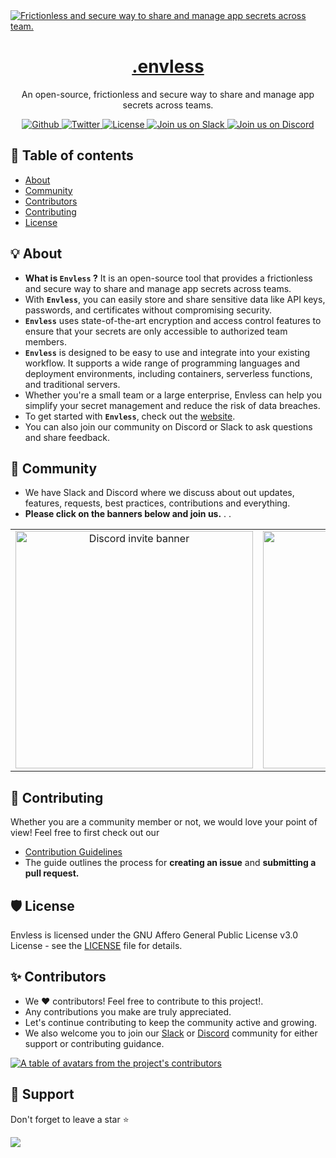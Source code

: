 <a href="https://envless.dev">
  <img alt="Frictionless and secure way to share and manage app secrets across team." src="https://envless.dev/og.png" />
  <h1 align="center">.envless</h1>
</a>

<p align="center">
  An open-source, frictionless and secure way to share and manage app secrets across teams.
</p>

<p align="center">
  <a href="https://github.com/envless/envless/stargazers">
    <img src="https://img.shields.io/github/stars/envless/envless??style=flat&label=%40envless/envless&logo=github&color=2dd4bf&logoColor=fff" alt="Github" />
  </a>
  <a href="https://twitter.com/envless">
    <img src="https://img.shields.io/twitter/follow/envless?style=flat&label=%40envless&logo=twitter&color=0bf&logoColor=fff" alt="Twitter" />
  </a>
  <a href="https://github.com/envless/envless/blob/main/LICENSE">
    <img src="https://img.shields.io/github/license/envless/envless?label=license&logo=github&color=f80&logoColor=fff" alt="License" />
  </a>
  <a href="https://dub.sh/envless-slack">
    <img src="https://img.shields.io/badge/Slack-Join%20us%20on%20Slack-purple" alt="Join us on Slack" />
  </a>
  <a href="https://dub.sh/envless-discord">
    <img src="https://img.shields.io/badge/Discord-Join%20us%20on%20Discord-blue" alt="Join us on Discord" />
  </a>
</p>


## 📖 Table of contents

- <a href="#about">About</a>
- <a href="#community">Community</a>
- <a href="#contributors">Contributors</a>
- <a href="#Contributing">Contributing</a>
- <a href="#License">License</a>


<h2 id="about">💡 About </h2>

+ **What is `Envless` ?** It is an open-source tool that provides a frictionless and secure way to share and manage app secrets across teams. 
+ With **`Envless`**, you can easily store and share sensitive data like API keys, passwords, and certificates without compromising security. 
+ **`Envless`** uses state-of-the-art encryption and access control features to ensure that your secrets are only accessible to authorized team members.
+ **`Envless`** is designed to be easy to use and integrate into your existing workflow. It supports a wide range of programming languages and deployment environments, including containers, serverless functions, and traditional servers. 
+ Whether you're a small team or a large enterprise, Envless can help you simplify your secret management and reduce the risk of data breaches.
+ To get started with **`Envless`**, check out the <a href="https://envless.dev">website</a>. 
+ You can also join our community on Discord or Slack to ask questions and share feedback.



<h2 id="community">🚀 Community</h2>

- We have Slack and Discord where we discuss about out updates, features, requests, best practices, contributions and everything. 
- **Please click on the banners below and join us.**
.
.


<table>
  <tr>
     <td style="text-align: center;">
      <a href="https://dub.sh/envless-discord">
        <img src="./.github/images/discord-banner.png" width="380" alt="Discord invite banner">
      </a>
    </td>
     <td style="text-align: center;">
      <a href="https://dub.sh/envless-slack">
        <img src="./.github/images/slack-banner.png" width="380" alt="Slack invite banner">
      </a>
    </td>
  </tr>
</table>

<h2 id="Contributing">🤝 Contributing</h2>

Whether you are a community member or not, we would love your point of view! Feel free to first check out our
- [Contribution Guidelines](https://github.com/envless/envless/blob/main/CONTRIBUTING.md) 
- The guide outlines the process for **creating an issue** and **submitting a pull request.**

<h2 id="License">🛡️ License</h2>

Envless is licensed under the GNU Affero General Public License v3.0 License - see the [LICENSE](https://github.com/envless/envless/blob/main/LICENSE) file for details.

<h2 id="contributors">✨ Contributors</h2>

+ We ❤️ contributors! Feel free to contribute to this project!. 
+ Any contributions you make are truly appreciated.
+ Let's continue contributing to keep the community active and growing.
+ We also welcome you to join our [Slack](https://dub.sh/envless-slack) or [Discord](https://dub.sh/envless-discord) community for either support or contributing guidance.

<a href="https://github.com/envless/envless/graphs/contributors">
  <p>
    <img src="https://contrib.rocks/image?repo=envless/envless" alt="A table of avatars from the project's contributors" />
  </p>
</a>
<h2>🙏 Support</h2>
<p>
Don't forget to leave a star ⭐️
</p>
<image src=".github\images\Enveless.gif">

